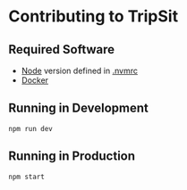 # Contributing to TripSit

## Required Software

- [Node](http://nvm.sh/) version defined in [.nvmrc](https://github.com/tripsit-me/monorepo/tree/master/.nvmrc)
- [Docker](https://www.docker.com/get-started)


## Running in Development

`npm run dev`


## Running in Production

`npm start`
